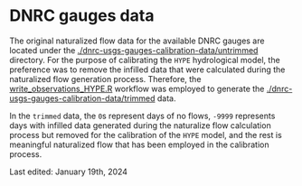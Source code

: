 # DNRC gauges data
The original naturalized flow data for the available DNRC gauges are located under the [./dnrc-usgs-gauges-calibration-data/untrimmed](./dnrc-usgs-gauges-calibration-data/untrimmed) directory. For the purpose of calibrating the `HYPE` hydrological model, the preference was to remove the infilled data that were calculated during the naturalized flow generation process. Therefore, the [write_observations_HYPE.R](./dnrc-usgs-gauges-calibration-workflow/write_observations_HYPE.R) workflow was employed to generate the [./dnrc-usgs-gauges-calibration-data/trimmed](./dnrc-usgs-gauges-calibration-data/trimmed) data.

In the `trimmed` data, the `0`s represent days of no flows, `-9999` represents days with infilled data generated during the naturalize flow calculation process but removed for the calibration of the `HYPE` model, and the rest is meaningful naturalized flow that has been employed in the calibration process.

Last edited: January 19th, 2024
